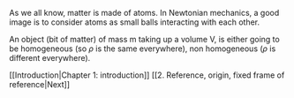 As we all know, matter is made of atoms.
In Newtonian mechanics, a good image is to consider atoms as small balls interacting with each other.

An object (bit of matter) of mass m taking up a volume V, is either going to be homogeneous (so $\rho$ is the same everywhere), non homogeneous ($\rho$ is different everywhere). 

[[Introduction|Chapter 1: introduction]]
[[2. Reference, origin, fixed frame of reference|Next]]
